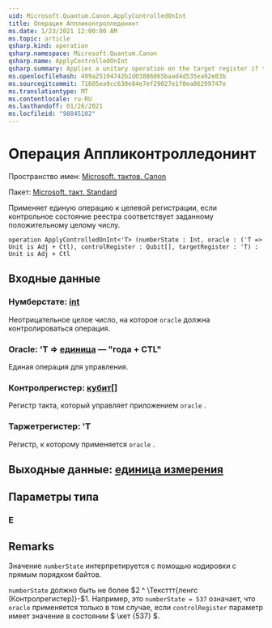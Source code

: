 ```yaml
---
uid: Microsoft.Quantum.Canon.ApplyControlledOnInt
title: Операция Аппликонтролледонинт
ms.date: 1/23/2021 12:00:00 AM
ms.topic: article
qsharp.kind: operation
qsharp.namespace: Microsoft.Quantum.Canon
qsharp.name: ApplyControlledOnInt
qsharp.summary: Applies a unitary operation on the target register if the control register state corresponds to a specified positive integer.
ms.openlocfilehash: 499a25104742b2d03886065baad4d535ea92e83b
ms.sourcegitcommit: 71605ea9cc630e84e7ef29027e1f0ea06299747e
ms.translationtype: MT
ms.contentlocale: ru-RU
ms.lasthandoff: 01/26/2021
ms.locfileid: "98845102"
---
```

# <a name="applycontrolledonint-operation"></a>Операция Аппликонтролледонинт

Пространство имен: [Microsoft. тактов. Canon](xref:Microsoft.Quantum.Canon)

Пакет: [Microsoft. такт. Standard](https://nuget.org/packages/Microsoft.Quantum.Standard)


Применяет единую операцию к целевой регистрации, если контрольное состояние реестра соответствует заданному положительному целому числу.

```qsharp
operation ApplyControlledOnInt<'T> (numberState : Int, oracle : ('T => Unit is Adj + Ctl), controlRegister : Qubit[], targetRegister : 'T) : Unit is Adj + Ctl
```


## <a name="input"></a>Входные данные

### <a name="numberstate--int"></a>Нумберстате: [int](xref:microsoft.quantum.lang-ref.int)

Неотрицательное целое число, на которое `oracle` должна контролироваться операция.


### <a name="oracle--t--unit--is-adj--ctl"></a>Oracle: 'T => [единица](xref:microsoft.quantum.lang-ref.unit)  — "года + CTL"

Единая операция для управления.


### <a name="controlregister--qubit"></a>Контролрегистер: [кубит](xref:microsoft.quantum.lang-ref.qubit)[]

Регистр такта, который управляет приложением `oracle` .


### <a name="targetregister--t"></a>Таржетрегистер: 'T

Регистр, к которому применяется `oracle` .



## <a name="output--unit"></a>Выходные данные: [единица измерения](xref:microsoft.quantum.lang-ref.unit)



## <a name="type-parameters"></a>Параметры типа

### <a name="t"></a>Е



## <a name="remarks"></a>Remarks

Значение `numberState` интерпретируется с помощью кодировки с прямым порядком байтов.

`numberState` должно быть не более $2 ^ \Тексттт{ленгс (Контролрегистер)}-$1.
Например, это `numberState = 537` означает, что `oracle` применяется только в том случае, если `controlRegister` параметр имеет значение в состоянии $ \кет {537} $.
